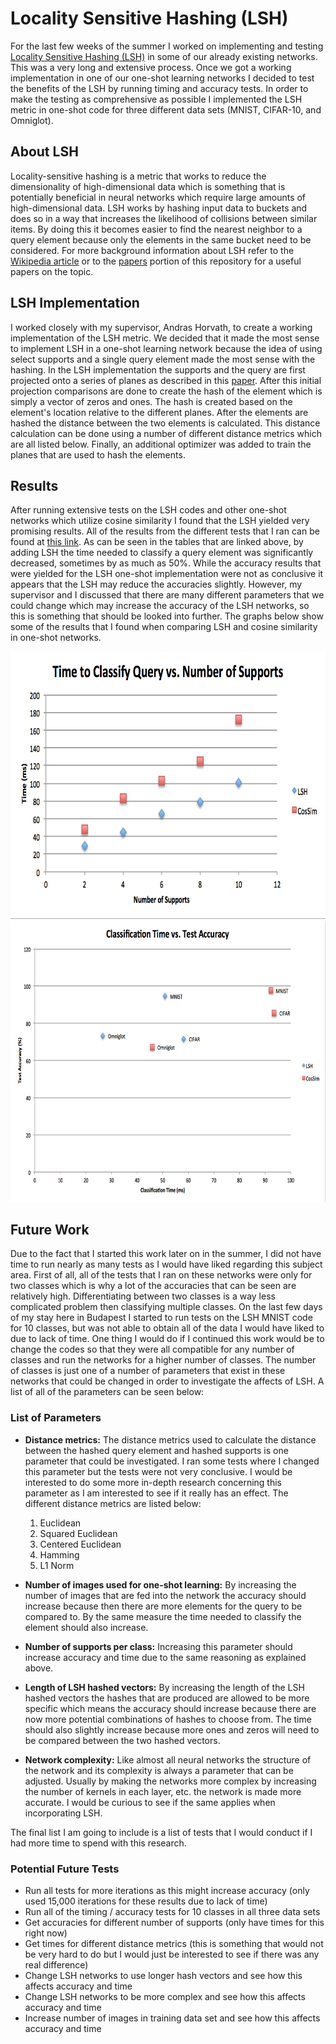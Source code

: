 # Locality Sensitive Hashing (LSH)

For the last few weeks of the summer I worked on implementing and testing [Locality Sensitive Hashing (LSH)] in some of our already existing networks. This was a very long and extensive process. Once we got a working implementation in one of our one-shot learning networks I decided to test the benefits of the LSH by running timing and accuracy tests. In order to make the testing as comprehensive as possible I implemented the LSH metric in one-shot code for three different data sets (MNIST, CIFAR-10, and Omniglot).

## About LSH

Locality-sensitive hashing is a metric that works to reduce the dimensionality of high-dimensional data which is something that is potentially beneficial in neural networks which require large amounts of high-dimensional data. LSH works by hashing input data to buckets and does so in a way that increases the likelihood of collisions between similar items. By doing this it becomes easier to find the nearest neighbor to a query element because only the elements in the same bucket need to be considered. For more background information about LSH refer to the [Wikipedia article] or to the [papers] portion of this repository for a useful papers on the topic. 

## LSH Implementation

I worked closely with my supervisor, Andras Horvath, to create a working implementation of the LSH metric. We decided that it made the most sense to implement LSH in a one-shot learning network because the idea of using select supports and a single query element made the most sense with the hashing. In the LSH implementation the supports and the query are first projected onto a series of planes as described in this [paper]. After this initial projection comparisons are done to create the hash of the element which is simply a vector of zeros and ones. The hash is created based on the element's location relative to the different planes. After the elements are hashed the distance between the two elements is calculated. This distance calculation can be done using a number of different distance metrics which are all listed below. Finally, an additional optimizer was added to train the planes that are used to hash the elements. 

## Results

After running extensive tests on the LSH codes and other one-shot networks which utilize cosine similarity I found that the LSH yielded very promising results. All of the results from the different tests that I ran can be found at [this link]. As can be seen in the tables that are linked above, by adding LSH the time needed to classify a query element was significantly decreased, sometimes by as much as 50%. While the accuracy results that were yielded for the LSH one-shot implementation were not as conclusive it appears that the LSH may reduce the accuracies slightly. However, my supervisor and I discussed that there are many different parameters that we could change which may increase the accuracy of the LSH networks, so this is something that should be looked into further. The graphs below show some of the results that I found when comparing LSH and cosine similarity in one-shot networks.

<center><img src="https://github.com/slancas1/budapest_research/blob/master/pictures/numsuppstime.png" width="700" height="427.778" /></center>
<center><img src="https://github.com/slancas1/budapest_research/blob/master/pictures/accandtime.png" width="700" height="449.495" /></center>

## Future Work

Due to the fact that I started this work later on in the summer, I did not have time to run nearly as many tests as I would have liked regarding this subject area. First of all, all of the tests that I ran on these networks were only for two classes which is why a lot of the accuracies that can be seen are relatively high. Differentiating between two classes is a way less complicated problem then classifying multiple classes. On the last few days of my stay here in Budapest I started to run tests on the LSH MNIST code for 10 classes, but was not able to obtain all of the data I would have liked to due to lack of time. One thing I would do if I continued this work would be to change the codes so that they were all compatible for any number of classes and run the networks for a higher number of classes. The number of classes is just one of a number of parameters that exist in these networks that could be changed in order to investigate the affects of LSH. A list of all of the parameters can be seen below: 

### List of Parameters

* **Distance metrics:** The distance metrics used to calculate the distance between the hashed query element and hashed supports is one parameter that could be investigated. I ran some tests where I changed this parameter but the tests were not very conclusive. I would be interested to do some more in-depth research concerning this parameter as I am interested to see if it really has an effect. The different distance metrics are listed below:
	1. Euclidean
	2. Squared Euclidean
	4. Centered Euclidean
	5. Hamming
	6. L1 Norm

* **Number of images used for one-shot learning:** By increasing the number of images that are fed into the network the accuracy should increase because then there are more elements for the query to be compared to. By the same measure the time needed to classify the element should also increase. 

* **Number of supports per class:** Increasing this parameter should increase accuracy and time due to the same reasoning as explained above. 

* **Length of LSH hashed vectors:** By increasing the length of the LSH hashed vectors the hashes that are produced are allowed to be more specific which means the accuracy should increase because there are now more potential combinations of hashes to choose from. The time should also slightly increase because more ones and zeros will need to be compared between the two hashed vectors. 

* **Network complexity:** Like almost all neural networks the structure of the network and its complexity is always a parameter that can be adjusted. Usually by making the networks more complex by increasing the number of kernels in each layer, etc. the network is made more accurate. I would be curious to see if the same applies when incorporating LSH.

The final list I am going to include is a list of tests that I would conduct if I had more time to spend with this research. 

### Potential Future Tests

* Run all tests for more iterations as this might increase accuracy (only used 15,000 iterations for these results due to lack of time)
* Run all of the timing / accuracy tests for 10 classes in all three data sets
* Get accuracies for different number of supports (only have times for this right now)
* Get times for different distance metrics (this is something that would not be very hard to do but I would just be interested to see if there was any real difference)
* Change LSH networks to use longer hash vectors and see how this affects accuracy and time
* Change LSH networks to be more complex and see how this affects accuracy and time
* Increase number of images in training data set and see how this affects accuracy and time

[Locality Sensitive Hashing (LSH)]: https://en.wikipedia.org/wiki/Locality-sensitive_hashing
[timing and accuracy tests]: https://docs.google.com/spreadsheets/d/1e_XAS9H61Q7nniCcwsgHAG-JApPW_IJv_6JAgzxbGMw/edit#gid=0
[Wikipedia article]: https://en.wikipedia.org/wiki/Locality-sensitive_hashing
[paper]: https://github.com/slancas1/budapest_research/blob/master/papers/Similarity%20Search%20and%20Locality%20Sensitive%20Hashing%20using%20Ternary%20Content%20Addressable%20Memories.pdf
[papers]: https://github.com/slancas1/budapest_research/tree/master/papers
[this link]: https://docs.google.com/spreadsheets/d/1e_XAS9H61Q7nniCcwsgHAG-JApPW_IJv_6JAgzxbGMw/edit
